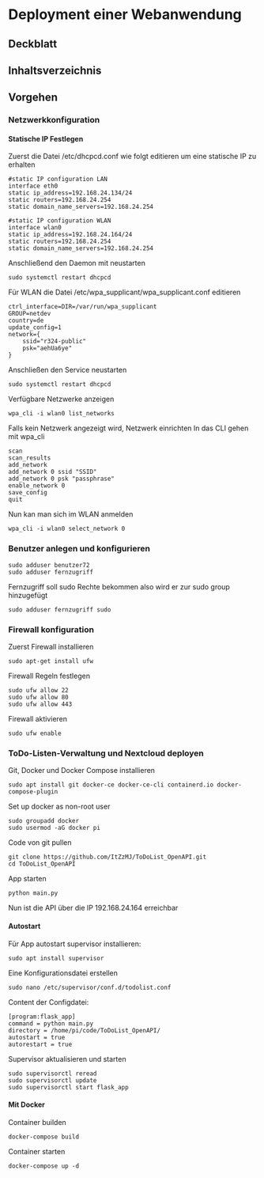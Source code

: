 # Deployment einer Webanwendung

## Deckblatt

## Inhaltsverzeichnis

## Vorgehen

### Netzwerkkonfiguration

#### Statische IP Festlegen

Zuerst die Datei /etc/dhcpcd.conf wie folgt editieren um eine statische IP zu erhalten 
````
#static IP configuration LAN
interface eth0
static ip_address=192.168.24.134/24
static routers=192.168.24.254
static domain_name_servers=192.168.24.254

#static IP configuration WLAN
interface wlan0
static ip_address=192.168.24.164/24
static routers=192.168.24.254
static domain_name_servers=192.168.24.254
````
Anschließend den Daemon mit neustarten
````
sudo systemctl restart dhcpcd
````

Für WLAN die Datei /etc/wpa_supplicant/wpa_supplicant.conf editieren
````
ctrl_interface=DIR=/var/run/wpa_supplicant 
GROUP=netdev
country=de
update_config=1
network={
    ssid="r324-public"
    psk="aehUa6ye"
}
````
Anschließen den Service neustarten
````
sudo systemctl restart dhcpcd
````

Verfügbare Netzwerke anzeigen
````
wpa_cli -i wlan0 list_networks
````

Falls kein Netzwerk angezeigt wird, Netzwerk einrichten
In das CLI gehen mit wpa_cli

````
scan
scan_results
add_network
add_network 0 ssid "SSID"
add_network 0 psk "passphrase"
enable_network 0
save_config
quit
````

Nun kan man sich im WLAN anmelden
````
wpa_cli -i wlan0 select_network 0 
````

### Benutzer anlegen und konfigurieren
````
sudo adduser benutzer72
sudo adduser fernzugriff
````

Fernzugriff soll sudo Rechte bekommen also wird er zur sudo group hinzugefügt
````
sudo adduser fernzugriff sudo
````

### Firewall konfiguration
Zuerst Firewall installieren
````
sudo apt-get install ufw
````

Firewall Regeln festlegen
````
sudo ufw allow 22
sudo ufw allow 80
sudo ufw allow 443
````

Firewall aktivieren
````
sudo ufw enable
````

### ToDo-Listen-Verwaltung und Nextcloud deployen

Git, Docker und Docker Compose installieren
````
sudo apt install git docker-ce docker-ce-cli containerd.io docker-compose-plugin
````

Set up docker as non-root user
````
sudo groupadd docker
sudo usermod -aG docker pi
````

Code von git pullen
````
git clone https://github.com/ItZzMJ/ToDoList_OpenAPI.git
cd ToDoList_OpenAPI
````

App starten
````
python main.py
````

Nun ist die API über die IP 192.168.24.164 erreichbar

#### Autostart

Für App autostart supervisor installieren:
````
sudo apt install supervisor
````

Eine Konfigurationsdatei erstellen
````
sudo nano /etc/supervisor/conf.d/todolist.conf
````

Content der Configdatei:
````
[program:flask_app]
command = python main.py
directory = /home/pi/code/ToDoList_OpenAPI/
autostart = true
autorestart = true
````

Supervisor aktualisieren und starten
````
sudo supervisorctl reread
sudo supervisorctl update
sudo supervisorctl start flask_app
````

#### Mit Docker

Container builden
````
docker-compose build
````

Container starten
````
docker-compose up -d
````

